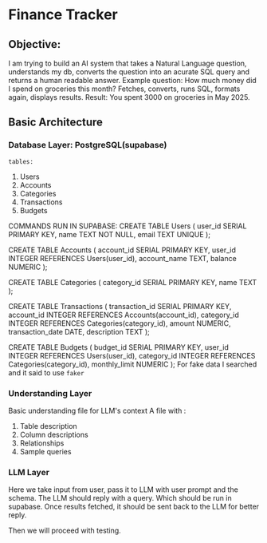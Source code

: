 # Finance Tracker
##  Objective:
I am trying to build an AI system that takes a Natural Language question, understands my db, converts the question into an acurate SQL query and returns a human readable answer.
Example question: 
How much money did I spend on groceries this month?
Fetches, converts, runs SQL, formats again, displays results.
Result: You spent 3000 on groceries in May 2025.

## Basic Architecture
### Database Layer: PostgreSQL(supabase)
    tables:
   1. Users
   2. Accounts
   3. Categories
   4. Transactions
   5. Budgets


COMMANDS RUN IN SUPABASE:
CREATE TABLE Users (
    user_id SERIAL PRIMARY KEY,
    name TEXT NOT NULL,
    email TEXT UNIQUE
);

CREATE TABLE Accounts (
    account_id SERIAL PRIMARY KEY,
    user_id INTEGER REFERENCES Users(user_id),
    account_name TEXT,
    balance NUMERIC
);

CREATE TABLE Categories (
    category_id SERIAL PRIMARY KEY,
    name TEXT
);

CREATE TABLE Transactions (
    transaction_id SERIAL PRIMARY KEY,
    account_id INTEGER REFERENCES Accounts(account_id),
    category_id INTEGER REFERENCES Categories(category_id),
    amount NUMERIC,
    transaction_date DATE,
    description TEXT
);

CREATE TABLE Budgets (
    budget_id SERIAL PRIMARY KEY,
    user_id INTEGER REFERENCES Users(user_id),
    category_id INTEGER REFERENCES Categories(category_id),
    monthly_limit NUMERIC
);
For fake data I searched and it said to use `faker`
### Understanding Layer
Basic understanding file for LLM's context
A file with :
1. Table description
2. Column descriptions
3. Relationships
4. Sample queries

### LLM Layer
Here we take input from user, pass it to LLM with user prompt and the schema.
The LLM should reply with a query.
Which should be run in supabase. Once results fetched, it should be sent back to the LLM for better reply.


Then we will proceed with testing.